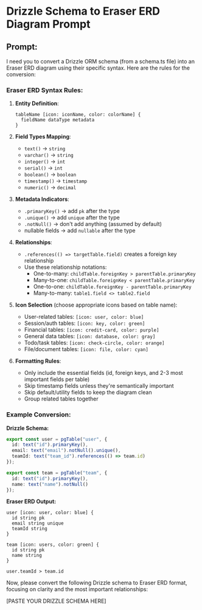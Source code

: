 # Drizzle Schema to Eraser ERD Diagram Prompt

## Prompt:

I need you to convert a Drizzle ORM schema (from a schema.ts file) into an Eraser ERD diagram using their specific syntax. Here are the rules for the conversion:

### Eraser ERD Syntax Rules:

1. **Entity Definition**: 
   ```
   tableName [icon: iconName, color: colorName] {
     fieldName dataType metadata
   }
   ```

2. **Field Types Mapping**:
   - `text()` → `string`
   - `varchar()` → `string`
   - `integer()` → `int`
   - `serial()` → `int`
   - `boolean()` → `boolean`
   - `timestamp()` → `timestamp`
   - `numeric()` → `decimal`

3. **Metadata Indicators**:
   - `.primaryKey()` → add `pk` after the type
   - `.unique()` → add `unique` after the type
   - `.notNull()` → don't add anything (assumed by default)
   - nullable fields → add `nullable` after the type

4. **Relationships**:
   - `.references(() => targetTable.field)` creates a foreign key relationship
   - Use these relationship notations:
     - One-to-many: `childTable.foreignKey > parentTable.primaryKey`
     - Many-to-one: `childTable.foreignKey < parentTable.primaryKey`
     - One-to-one: `childTable.foreignKey - parentTable.primaryKey`
     - Many-to-many: `table1.field <> table2.field`

5. **Icon Selection** (choose appropriate icons based on table name):
   - User-related tables: `[icon: user, color: blue]`
   - Session/auth tables: `[icon: key, color: green]`
   - Financial tables: `[icon: credit-card, color: purple]`
   - General data tables: `[icon: database, color: gray]`
   - Todo/task tables: `[icon: check-circle, color: orange]`
   - File/document tables: `[icon: file, color: cyan]`

6. **Formatting Rules**:
   - Only include the essential fields (id, foreign keys, and 2-3 most important fields per table)
   - Skip timestamp fields unless they're semantically important
   - Skip default/utility fields to keep the diagram clean
   - Group related tables together

### Example Conversion:

**Drizzle Schema:**
```typescript
export const user = pgTable("user", {
  id: text("id").primaryKey(),
  email: text("email").notNull().unique(),
  teamId: text("team_id").references(() => team.id)
});

export const team = pgTable("team", {
  id: text("id").primaryKey(),
  name: text("name").notNull()
});
```

**Eraser ERD Output:**
```
user [icon: user, color: blue] {
  id string pk
  email string unique
  teamId string
}

team [icon: users, color: green] {
  id string pk
  name string
}

user.teamId > team.id
```

Now, please convert the following Drizzle schema to Eraser ERD format, focusing on clarity and the most important relationships:

[PASTE YOUR DRIZZLE SCHEMA HERE]